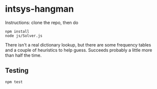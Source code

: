 # intsys-hangman

Instructions:
clone the repo, then do

```
npm install
node js/Solver.js
```

There isn't a real dictionary lookup, but there are some frequency tables and a couple of heuristics to help guess. Succeeds probably a little more than half the time.

## Testing
```
npm test
```
